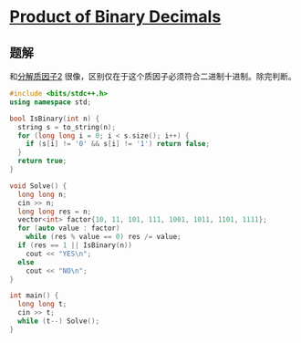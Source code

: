 # [Product of Binary Decimals](https://codeforces.com/problemset/problem/1950/D)

## 题解
和[分解质因子2](B3715_分解质因子2.md) 很像，区别仅在于这个质因子必须符合二进制十进制。除完判断。
<!-- TODO: 待补充factor 因子是否可以更小。 -->

```cpp
#include <bits/stdc++.h>
using namespace std;

bool IsBinary(int n) {
  string s = to_string(n);
  for (long long i = 0; i < s.size(); i++) {
    if (s[i] != '0' && s[i] != '1') return false;
  }
  return true;
}

void Solve() {
  long long n;
  cin >> n;
  long long res = n;
  vector<int> factor{10, 11, 101, 111, 1001, 1011, 1101, 1111};
  for (auto value : factor)
    while (res % value == 0) res /= value;
  if (res == 1 || IsBinary(n))
    cout << "YES\n";
  else
    cout << "NO\n";
}

int main() {
  long long t;
  cin >> t;
  while (t--) Solve();
}
```

